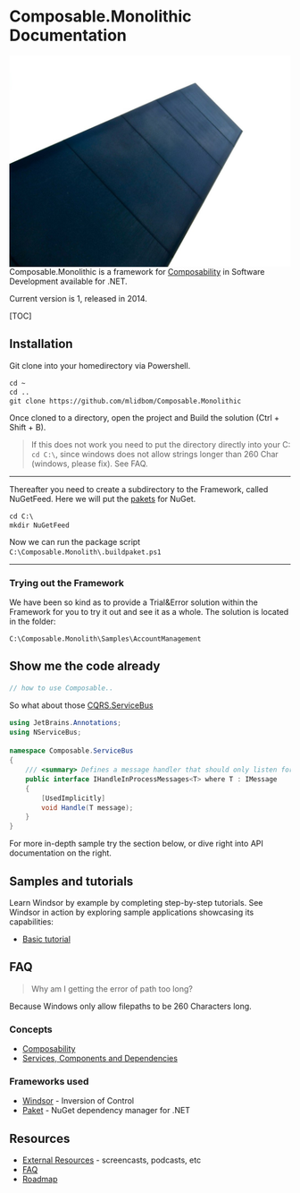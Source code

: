 # Composable.Monolithic Documentation
<img align="right" src="images/monolith.jpg">

Composable.Monolithic is a framework for [Composability](https://en.wikipedia.org/wiki/Composability) in Software Development available for .NET.

Current version is 1, released in 2014.

[TOC]

## Installation

Git clone into your homedirectory via Powershell.

	cd ~
    cd ..
    git clone https://github.com/mlidbom/Composable.Monolithic

Once cloned to a directory, open the project and Build the solution (Ctrl + Shift + B).

> If this does not work you need to put the directory directly into your C: `cd C:\`, since windows does not allow strings longer than 260 Char (windows, please fix). See FAQ.

___
Thereafter you need to create a subdirectory to the Framework, called NuGetFeed. Here we will put the [pakets](https://fsprojects.github.io/Paket/) for NuGet.

	cd C:\
    mkdir NuGetFeed

Now we can run the package script `C:\Composable.Monolith\.buildpaket.ps1`

___
### Trying out the Framework

We have been so kind as to provide a Trial&Error solution within the Framework for you to try it out and see it as a whole. The solution is located in the folder:

	C:\Composable.Monolith\Samples\AccountManagement

## Show me the code already

```csharp
// how to use Composable..
```

So what about those [CQRS.ServiceBus](servicebus.md)

```csharp
using JetBrains.Annotations;
using NServiceBus;

namespace Composable.ServiceBus
{
    /// <summary> Defines a message handler that should only listen for messages dispatched by <see cref="SynchronousBus"/>.</summary>
    public interface IHandleInProcessMessages<T> where T : IMessage
    {
        [UsedImplicitly]
        void Handle(T message);
    }
}
```

For more in-depth sample try the section below, or dive right into API documentation on the right.

## Samples and tutorials

Learn Windsor by example by completing step-by-step tutorials. See Windsor in action by exploring sample applications showcasing its capabilities:

* [Basic tutorial](basic-tutorial.md)

## FAQ

> Why am I getting the error of path too long?

Because Windows only allow filepaths to be 260 Characters long.

### Concepts

* [Composability](composability.md)
* [Services, Components and Dependencies](services-and-components.md)

### Frameworks used

* [Windsor](https://github.com/castleproject/Windsor) - Inversion of Control
* [Paket](https://fsprojects.github.io/Paket/) - NuGet dependency manager for .NET

## Resources

* [External Resources](external-resources.md) - screencasts, podcasts, etc
* [FAQ](faq.md)
* [Roadmap](roadmap.md)